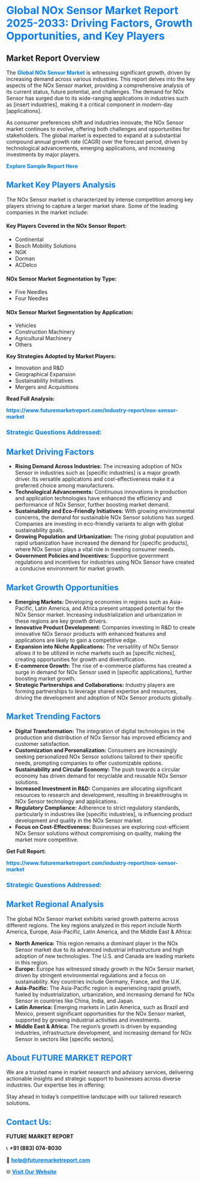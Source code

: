 <h1 style="color: #007BFF;">Global NOx Sensor Market Report 2025-2033: Driving Factors, Growth Opportunities, and Key Players</h1>

<section id="overview">
<h2>Market Report Overview</h2>
<p>The <a href="https://www.futuremarketreport.com/industry-report/nox-sensor-market" style="color: #007BFF; text-decoration: none;"><strong>Global NOx Sensor Market</strong></a> is witnessing significant growth, driven by increasing demand across various industries. This report delves into the key aspects of the NOx Sensor market, providing a comprehensive analysis of its current status, future potential, and challenges. The demand for NOx Sensor has surged due to its wide-ranging applications in industries such as [insert industries], making it a critical component in modern-day [applications].</p>
<p>As consumer preferences shift and industries innovate, the NOx Sensor market continues to evolve, offering both challenges and opportunities for stakeholders. The global market is expected to expand at a substantial compound annual growth rate (CAGR) over the forecast period, driven by technological advancements, emerging applications, and increasing investments by major players.</p>
</section>

<section id="overview">
<p><a href="https://www.futuremarketreport.com/request-sample/reportId=27142" style="color: #007BFF; text-decoration: none;"><strong>Explore Sample Report Here</strong></a></p>
</section>

<section id="key-players">
<h2 style="color: #007BFF;">Market Key Players Analysis</h2>
<p>The NOx Sensor market is characterized by intense competition among key players striving to capture a larger market share. Some of the leading companies in the market include:</p>
<h4>Key Players Covered in the NOx Sensor Report:</h4>
<ul><li>Continental</li><li>Bosch Mobility Solutions</li><li>NGK</li><li>Dorman</li><li>ACDelco</li></ul>
<h4>NOx Sensor Market Segmentation by Type:</h4>
<ul><li>Five Needles</li><li>Four Needles</li></ul>

<h4>NOx Sensor Market Segmentation by Application:</h4>
<ul><li>Vehicles</li><li>Construction Machinery</li><li>Agricultural Machinery</li><li>Others</li></ul>
<p><strong>Key Strategies Adopted by Market Players:</strong></p>
<ul>
<li>Innovation and R&D</li>
<li>Geographical Expansion</li>
<li>Sustainability Initiatives</li>
<li>Mergers and Acquisitions</li>
</ul>
</section>

<section>
<p><strong>Read Full Analysis: </strong></p><a href="https://www.futuremarketreport.com/industry-report/nox-sensor-market" style="color: #007BFF; text-decoration: none;"><strong>https://www.futuremarketreport.com/industry-report/nox-sensor-market</strong></a>
<h3 style="color: #007BFF;">Strategic Questions Addressed:</h3>
</section>

<section id="driving-factors">
<h2 style="color: #007BFF;">Market Driving Factors</h2>
<ul>
<li><strong>Rising Demand Across Industries:</strong> The increasing adoption of NOx Sensor in industries such as [specific industries] is a major growth driver. Its versatile applications and cost-effectiveness make it a preferred choice among manufacturers.</li>
<li><strong>Technological Advancements:</strong> Continuous innovations in production and application technologies have enhanced the efficiency and performance of NOx Sensor, further boosting market demand.</li>
<li><strong>Sustainability and Eco-Friendly Initiatives:</strong> With growing environmental concerns, the demand for sustainable NOx Sensor solutions has surged. Companies are investing in eco-friendly variants to align with global sustainability goals.</li>
<li><strong>Growing Population and Urbanization:</strong> The rising global population and rapid urbanization have increased the demand for [specific products], where NOx Sensor plays a vital role in meeting consumer needs.</li>
<li><strong>Government Policies and Incentives:</strong> Supportive government regulations and incentives for industries using NOx Sensor have created a conducive environment for market growth.</li>
</ul>
</section>

<section id="growth-opportunities">
<h2 style="color: #007BFF;">Market Growth Opportunities</h2>
<ul>
<li><strong>Emerging Markets:</strong> Developing economies in regions such as Asia-Pacific, Latin America, and Africa present untapped potential for the NOx Sensor market. Increasing industrialization and urbanization in these regions are key growth drivers.</li>
<li><strong>Innovative Product Development:</strong> Companies investing in R&D to create innovative NOx Sensor products with enhanced features and applications are likely to gain a competitive edge.</li>
<li><strong>Expansion into Niche Applications:</strong> The versatility of NOx Sensor allows it to be utilized in niche markets such as [specific niches], creating opportunities for growth and diversification.</li>
<li><strong>E-commerce Growth:</strong> The rise of e-commerce platforms has created a surge in demand for NOx Sensor used in [specific applications], further boosting market growth.</li>
<li><strong>Strategic Partnerships and Collaborations:</strong> Industry players are forming partnerships to leverage shared expertise and resources, driving the development and adoption of NOx Sensor products globally.</li>
</ul>
</section>

<section id="trending-factors">
<h2 style="color: #007BFF;">Market Trending Factors</h2>
<ul>
<li><strong>Digital Transformation:</strong> The integration of digital technologies in the production and distribution of NOx Sensor has improved efficiency and customer satisfaction.</li>
<li><strong>Customization and Personalization:</strong> Consumers are increasingly seeking personalized NOx Sensor solutions tailored to their specific needs, prompting companies to offer customizable options.</li>
<li><strong>Sustainability and Circular Economy:</strong> The push towards a circular economy has driven demand for recyclable and reusable NOx Sensor solutions.</li>
<li><strong>Increased Investment in R&D:</strong> Companies are allocating significant resources to research and development, resulting in breakthroughs in NOx Sensor technology and applications.</li>
<li><strong>Regulatory Compliance:</strong> Adherence to strict regulatory standards, particularly in industries like [specific industries], is influencing product development and quality in the NOx Sensor market.</li>
<li><strong>Focus on Cost-Effectiveness:</strong> Businesses are exploring cost-efficient NOx Sensor solutions without compromising on quality, making the market more competitive.</li>
</ul>
</section>

<section>
<p><strong>Get Full Report: </strong></p><a href="https://www.futuremarketreport.com/industry-report/nox-sensor-market" style="color: #007BFF; text-decoration: none;"><strong>https://www.futuremarketreport.com/industry-report/nox-sensor-market</strong></a>
<h3 style="color: #007BFF;">Strategic Questions Addressed:</h3>
</section>


<section id="regional-analysis">
<h2 style="color: #007BFF;">Market Regional Analysis</h2>
<p>The global NOx Sensor market exhibits varied growth patterns across different regions. The key regions analyzed in this report include North America, Europe, Asia-Pacific, Latin America, and the Middle East & Africa:</p>
<ul>
<li><strong>North America:</strong> This region remains a dominant player in the NOx Sensor market due to its advanced industrial infrastructure and high adoption of new technologies. The U.S. and Canada are leading markets in this region.</li>
<li><strong>Europe:</strong> Europe has witnessed steady growth in the NOx Sensor market, driven by stringent environmental regulations and a focus on sustainability. Key countries include Germany, France, and the U.K.</li>
<li><strong>Asia-Pacific:</strong> The Asia-Pacific region is experiencing rapid growth, fueled by industrialization, urbanization, and increasing demand for NOx Sensor in countries like China, India, and Japan.</li>
<li><strong>Latin America:</strong> Emerging markets in Latin America, such as Brazil and Mexico, present significant opportunities for the NOx Sensor market, supported by growing industrial activities and investments.</li>
<li><strong>Middle East & Africa:</strong> The region’s growth is driven by expanding industries, infrastructure development, and increasing demand for NOx Sensor in sectors like [specific sectors].</li>
</ul>
</section>

<footer>
<h2 style="color: #007BFF;">About FUTURE MARKET REPORT</h2>
<p>We are a trusted name in market research and advisory services, delivering actionable insights and strategic support to businesses across diverse industries. Our expertise lies in offering:</p>

<p>Stay ahead in today’s competitive landscape with our tailored research solutions.</p>

<h2 style="color: #007BFF;">Contact Us:</h2>
<p><strong>FUTURE MARKET REPORT</strong></p>
<p>📞 <strong>+91 (883) 074-8030</strong></p>
<p>📧 <strong><a href="mailto:help@futuremarketreport.com" style="color: #007BFF;">help@futuremarketreport.com</a></strong></p>
<p>🌐 <strong><a href="https://www.futuremarketreport.com/" style="color: #007BFF;">Visit Our Website</a></strong></p>
</footer>